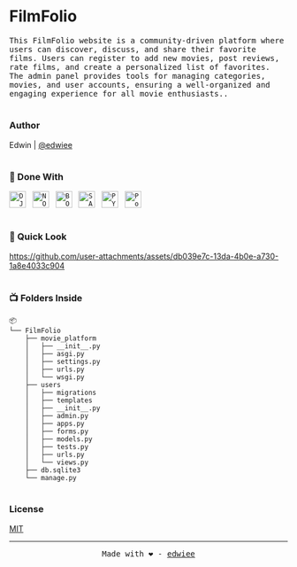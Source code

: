 # FilmFolio
<p><samp>This FilmFolio website is a community-driven platform where users can discover, discuss, and share their favorite films. Users can register to add new movies, post reviews, rate films, and create a personalized list of favorites. The admin panel provides tools for managing categories, movies, and user accounts, ensuring a well-organized and engaging experience for all movie enthusiasts..</samp></p>

#
### Author
Edwin | [@edwiee](https://github.com/edwiee)

#
### 🚀 Done With
<code><img height="30" alt="DJANGO" src="https://avatars.githubusercontent.com/u/27804?s=64&v=4"></code>&nbsp;&nbsp;
<code><img height="30" alt="NODE" src="https://cdn.jsdelivr.net/gh/devicons/devicon/icons/nodejs/nodejs-original.svg"></code>&nbsp;&nbsp;
<code><img height="30" alt="BOOTSTRAP" src="https://cdn.jsdelivr.net/gh/devicons/devicon/icons/bootstrap/bootstrap-original.svg"></code>&nbsp;&nbsp;
<code><img height="30" alt="SASS" src="https://cdn.jsdelivr.net/gh/devicons/devicon/icons/sass/sass-original.svg"></code>&nbsp;&nbsp;
<code><img height="30" alt="PYTHON" src="https://cdn.jsdelivr.net/gh/devicons/devicon/icons/python/python-original.svg"></code>&nbsp;&nbsp;
<code><img height="30" alt="PostgreSQL" src="https://cdn.jsdelivr.net/gh/devicons/devicon/icons/postgresql/postgresql-original.svg"></code>&nbsp;&nbsp;

#
### 🧸 Quick Look
https://github.com/user-attachments/assets/db039e7c-13da-4b0e-a730-1a8e4033c904

#
### 📺 Folders Inside
```
📦
└── FilmFolio
    ├── movie_platform
    │   ├── __init__.py
    │   ├── asgi.py
    │   ├── settings.py
    │   ├── urls.py
    │   └── wsgi.py
    ├── users
    │   ├── migrations
    │   ├── templates
    │   ├── __init__.py
    │   ├── admin.py
    │   ├── apps.py
    │   ├── forms.py
    │   ├── models.py
    │   ├── tests.py
    │   ├── urls.py
    │   └── views.py
    ├── db.sqlite3
    └── manage.py
```

#
### License

[MIT](https://choosealicense.com/licenses/mit/)

----
<p align = "center"><samp>Made with ❤️ - <a href = "https://github.com/edwiee">edwiee</a></samp></p>
